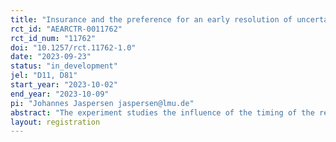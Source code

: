 ```yaml
---
title: "Insurance and the preference for an early resolution of uncertainty"
rct_id: "AEARCTR-0011762"
rct_id_num: "11762"
doi: "10.1257/rct.11762-1.0"
date: "2023-09-23"
status: "in_development"
jel: "D11, D81"
start_year: "2023-10-02"
end_year: "2023-10-09"
pi: "Johannes Jaspersen jaspersen@lmu.de"
abstract: "The experiment studies the influence of the timing of the resolution of the uncertainty about a potential loss on the demand for insurance against this loss in a laboratory setting. "
layout: registration
---
```



